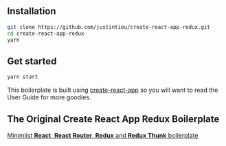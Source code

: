 ## Installation

```bash
git clone https://github.com/justintieu/create-react-app-redux.git
cd create-react-app-redux
yarn
```

## Get started

```bash
yarn start
```

This boilerplate is built using [create-react-app](https://github.com/facebook/create-react-app) so you will want to read the User Guide for more goodies.

## The Original Create React App Redux Boilerplate
[Minimlist **React**, **React Router**, **Redux** and **Redux Thunk** boilerplate](https://medium.com/@notrab/getting-started-with-create-react-app-redux-react-router-redux-thunk-d6a19259f71f")
